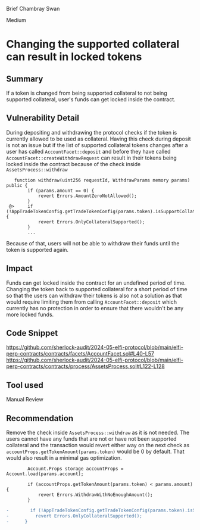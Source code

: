 Brief Chambray Swan

Medium

# Changing the supported collateral can result in locked tokens

## Summary
If a token is changed from being supported collateral to not being supported collateral, user's funds can get locked inside the contract.

## Vulnerability Detail
During depositing and withdrawing the protocol checks if the token is currently allowed to be used as collateral. Having this check during deposit is not an issue but if the list of supported collateral tokens changes after a user has called `AccountFacet::deposit` and before they have called `AccountFacet::createWithdrawRequest` can result in their tokens being locked inside the contract because of the check inside `AssetsProcess::withdraw` 

```solidity
   function withdraw(uint256 requestId, WithdrawParams memory params) public {
        if (params.amount == 0) {
            revert Errors.AmountZeroNotAllowed();
        }
 @>     if (!AppTradeTokenConfig.getTradeTokenConfig(params.token).isSupportCollateral) {
            revert Errors.OnlyCollateralSupported();
        }
        ...
```
Because of that, users will not be able to withdraw their funds until the token is supported again.

## Impact

Funds can get locked inside the contract for an undefined period of time.  Changing the token back to supported collateral for a short period of time so that the users can withdraw their tokens is also not a solution as that would require limiting them from calling `AccountFacet::deposit` which currently has no protection in order to ensure that there wouldn't be any more locked funds.

## Code Snippet
https://github.com/sherlock-audit/2024-05-elfi-protocol/blob/main/elfi-perp-contracts/contracts/facets/AccountFacet.sol#L40-L57
https://github.com/sherlock-audit/2024-05-elfi-protocol/blob/main/elfi-perp-contracts/contracts/process/AssetsProcess.sol#L122-L128

## Tool used

Manual Review

## Recommendation

Remove the check inside `AssetsProcess::withdraw` as it is not needed. The users cannot have any funds that are not or have not been supported collateral and the transaction would revert either way on the next check as `accountProps.getTokenAmount(params.token)` would be 0 by default. That would also result in a minimal gas optimization.

```solidity
        Account.Props storage accountProps = Account.load(params.account);

        if (accountProps.getTokenAmount(params.token) < params.amount) {
            revert Errors.WithdrawWithNoEnoughAmount();
        }
```

```diff
-        if (!AppTradeTokenConfig.getTradeTokenConfig(params.token).isSupportCollateral) {
-          revert Errors.OnlyCollateralSupported();
-      }
 ```